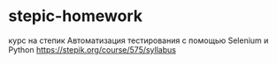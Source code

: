 # stepic-homework
курс на степик
Автоматизация тестирования с помощью Selenium и Python
https://stepik.org/course/575/syllabus